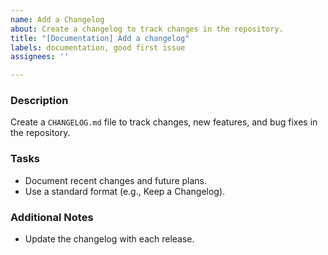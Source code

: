 ```yaml
---
name: Add a Changelog
about: Create a changelog to track changes in the repository.
title: "[Documentation] Add a changelog"
labels: documentation, good first issue
assignees: ''

---
```


### Description
Create a `CHANGELOG.md` file to track changes, new features, and bug fixes in the repository.

### Tasks
- Document recent changes and future plans.
- Use a standard format (e.g., Keep a Changelog).

### Additional Notes
- Update the changelog with each release.
